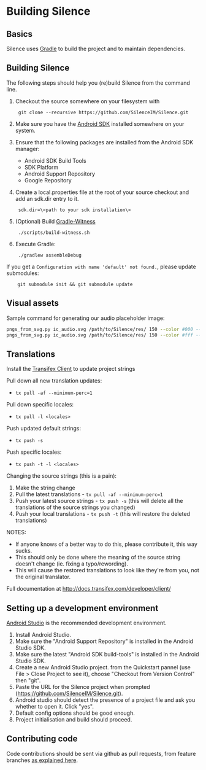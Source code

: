 Building Silence
================

Basics
------

Silence uses [Gradle](http://gradle.org) to build the project and to maintain
dependencies.

Building Silence
----------------

The following steps should help you (re)build Silence from the command line.

1. Checkout the source somewhere on your filesystem with

        git clone --recursive https://github.com/SilenceIM/Silence.git

2. Make sure you have the [Android SDK](https://developer.android.com/sdk/index.html) installed somewhere on your system.
3. Ensure that the following packages are installed from the Android SDK manager:
    * Android SDK Build Tools
    * SDK Platform
    * Android Support Repository
    * Google Repository
4. Create a local.properties file at the root of your source checkout and add an sdk.dir entry to it.

        sdk.dir=\<path to your sdk installation\>

5. (Optional) Build [Gradle-Witness](https://github.com/WhisperSystems/gradle-witness)

        ./scripts/build-witness.sh

6. Execute Gradle:

        ./gradlew assembleDebug

If you get a `Configuration with name 'default' not found.`, please update submodules:

        git submodule init && git submodule update

Visual assets
-------------

Sample command for generating our audio placeholder image:

```bash
pngs_from_svg.py ic_audio.svg /path/to/Silence/res/ 150 --color #000 --opacity 0.54 --suffix _light
pngs_from_svg.py ic_audio.svg /path/to/Silence/res/ 150 --color #fff --opacity 1.00 --suffix _light
```


Translations
------------

Install the [Transifex Client](http://docs.transifex.com/developer/client/setup) to update project strings

Pull down all new translation updates:
 - `tx pull -af --minimum-perc=1`

Pull down specific locales:
 - `tx pull -l <locales>`

Push updated default strings:
 - `tx push -s`

Push specific locales:
 - `tx push -t -l <locales>`

Changing the source strings (this is a pain):
 1. Make the string change
 2. Pull the latest translations - `tx pull -af --minimum-perc=1`
 3. Push your latest source strings - `tx push -s` (this will delete all the translations of the source strings you changed)
 4. Push your local translations - `tx push -t` (this will restore the deleted translations)

 NOTES:
   - If anyone knows of a better way to do this, please contribute it, this way sucks.
   - This should only be done where the meaning of the source string doesn't change (ie. fixing a typo/rewording).
   - This will cause the restored translations to look like they're from you, not the original translator.


Full documentation at <http://docs.transifex.com/developer/client/>

Setting up a development environment
------------------------------------

[Android Studio](https://developer.android.com/sdk/installing/studio.html) is the recommended development environment.

1. Install Android Studio.
2. Make sure the "Android Support Repository" is installed in the Android Studio SDK.
3. Make sure the latest "Android SDK build-tools" is installed in the Android Studio SDK.
4. Create a new Android Studio project. from the Quickstart pannel (use File > Close Project to see it), choose "Checkout from Version Control" then "git".
5. Paste the URL for the Silence project when prompted (https://github.com/SilenceIM/Silence.git).
6. Android studio should detect the presence of a project file and ask you whether to open it. Click "yes".
7. Default config options should be good enough.
8. Project initialisation and build should proceed.

Contributing code
-----------------

Code contributions should be sent via github as pull requests, from feature branches [as explained here](https://help.github.com/articles/using-pull-requests).
